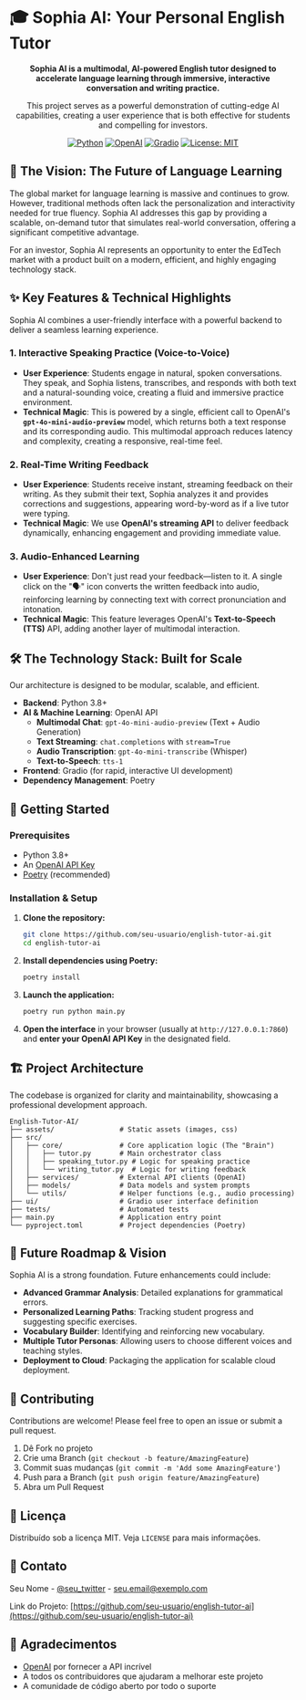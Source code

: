 # 🎓 Sophia AI: Your Personal English Tutor

<div align="center">
  <p><strong>Sophia AI is a multimodal, AI-powered English tutor designed to accelerate language learning through immersive, interactive conversation and writing practice.</strong></p>
  <p>This project serves as a powerful demonstration of cutting-edge AI capabilities, creating a user experience that is both effective for students and compelling for investors.</p>

  [![Python](https://img.shields.io/badge/Python-3.8+-blue.svg)](https://www.python.org/)
  [![OpenAI](https://img.shields.io/badge/OpenAI-GPT--4o--mini-412991.svg)](https://openai.com/)
  [![Gradio](https://img.shields.io/badge/Gradio-UI-FF4B4B.svg)](https://gradio.app/)
  [![License: MIT](https://img.shields.io/badge/License-MIT-yellow.svg)](https://opensource.org/licenses/MIT)
</div>


## 🌟 The Vision: The Future of Language Learning

The global market for language learning is massive and continues to grow. However, traditional methods often lack the personalization and interactivity needed for true fluency. Sophia AI addresses this gap by providing a scalable, on-demand tutor that simulates real-world conversation, offering a significant competitive advantage.

For an investor, Sophia AI represents an opportunity to enter the EdTech market with a product built on a modern, efficient, and highly engaging technology stack.


## ✨ Key Features & Technical Highlights

Sophia AI combines a user-friendly interface with a powerful backend to deliver a seamless learning experience.

### 1. Interactive Speaking Practice (Voice-to-Voice)

- **User Experience**: Students engage in natural, spoken conversations. They speak, and Sophia listens, transcribes, and responds with both text and a natural-sounding voice, creating a fluid and immersive practice environment.
- **Technical Magic**: This is powered by a single, efficient call to OpenAI's **`gpt-4o-mini-audio-preview`** model, which returns both a text response and its corresponding audio. This multimodal approach reduces latency and complexity, creating a responsive, real-time feel.

### 2. Real-Time Writing Feedback

- **User Experience**: Students receive instant, streaming feedback on their writing. As they submit their text, Sophia analyzes it and provides corrections and suggestions, appearing word-by-word as if a live tutor were typing.
- **Technical Magic**: We use **OpenAI's streaming API** to deliver feedback dynamically, enhancing engagement and providing immediate value.

### 3. Audio-Enhanced Learning

- **User Experience**: Don't just read your feedback—listen to it. A single click on the "🗣️" icon converts the written feedback into audio, reinforcing learning by connecting text with correct pronunciation and intonation.
- **Technical Magic**: This feature leverages OpenAI's **Text-to-Speech (TTS)** API, adding another layer of multimodal interaction.


## 🛠️ The Technology Stack: Built for Scale

Our architecture is designed to be modular, scalable, and efficient.

- **Backend**: Python 3.8+
- **AI & Machine Learning**: OpenAI API
  - **Multimodal Chat**: `gpt-4o-mini-audio-preview` (Text + Audio Generation)
  - **Text Streaming**: `chat.completions` with `stream=True`
  - **Audio Transcription**: `gpt-4o-mini-transcribe` (Whisper)
  - **Text-to-Speech**: `tts-1`
- **Frontend**: Gradio (for rapid, interactive UI development)
- **Dependency Management**: Poetry


## 🚀 Getting Started

### Prerequisites

- Python 3.8+
- An [OpenAI API Key](https://openai.com/)
- [Poetry](https://python-poetry.org/) (recommended)

### Installation & Setup

1.  **Clone the repository:**
    ```bash
    git clone https://github.com/seu-usuario/english-tutor-ai.git
    cd english-tutor-ai
    ```

2.  **Install dependencies using Poetry:**
    ```bash
    poetry install
    ```

3.  **Launch the application:**
    ```bash
    poetry run python main.py
    ```

4.  **Open the interface** in your browser (usually at `http://127.0.0.1:7860`) and **enter your OpenAI API Key** in the designated field.


## 🏗️ Project Architecture

The codebase is organized for clarity and maintainability, showcasing a professional development approach.

```
English-Tutor-AI/
├── assets/                # Static assets (images, css)
├── src/
│   ├── core/              # Core application logic (The "Brain")
│   │   ├── tutor.py       # Main orchestrator class
│   │   ├── speaking_tutor.py # Logic for speaking practice
│   │   └── writing_tutor.py  # Logic for writing feedback
│   ├── services/          # External API clients (OpenAI)
│   ├── models/            # Data models and system prompts
│   └── utils/             # Helper functions (e.g., audio processing)
├── ui/                    # Gradio user interface definition
├── tests/                 # Automated tests
├── main.py                # Application entry point
└── pyproject.toml         # Project dependencies (Poetry)
```

## 🔮 Future Roadmap & Vision

Sophia AI is a strong foundation. Future enhancements could include:

-   **Advanced Grammar Analysis**: Detailed explanations for grammatical errors.
-   **Personalized Learning Paths**: Tracking student progress and suggesting specific exercises.
-   **Vocabulary Builder**: Identifying and reinforcing new vocabulary.
-   **Multiple Tutor Personas**: Allowing users to choose different voices and teaching styles.
-   **Deployment to Cloud**: Packaging the application for scalable cloud deployment.


## 🤝 Contributing

Contributions are welcome! Please feel free to open an issue or submit a pull request.

1. Dê Fork no projeto
2. Crie uma Branch (`git checkout -b feature/AmazingFeature`)
3. Commit suas mudanças (`git commit -m 'Add some AmazingFeature'`)
4. Push para a Branch (`git push origin feature/AmazingFeature`)
5. Abra um Pull Request

## 📄 Licença

Distribuído sob a licença MIT. Veja `LICENSE` para mais informações.

## 📧 Contato

Seu Nome - [@seu_twitter](https://twitter.com/seu_twitter) - seu.email@exemplo.com

Link do Projeto: [https://github.com/seu-usuario/english-tutor-ai](https://github.com/seu-usuario/english-tutor-ai)

## 🙏 Agradecimentos

- [OpenAI](https://openai.com/) por fornecer a API incrível
- A todos os contribuidores que ajudaram a melhorar este projeto
- A comunidade de código aberto por todo o suporte
